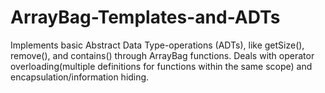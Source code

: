 # ArrayBag-Templates-and-ADTs
Implements basic Abstract Data Type-operations (ADTs), like  getSize(), remove(), and contains() through ArrayBag functions. 
Deals with operator overloading(multiple definitions for functions within the same scope) and encapsulation/information hiding. 
